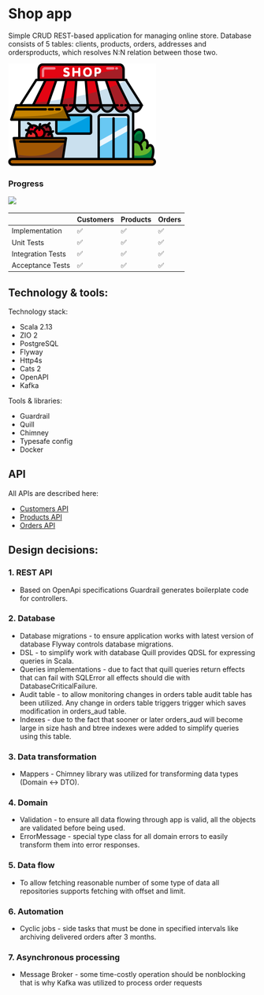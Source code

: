 # Shop app
Simple CRUD REST-based application for managing online store. Database consists of 5 tables: clients, products, orders, addresses and ordersproducts, which resolves N:N relation between those two.

![image info](./icon.png)


### Progress
![](https://geps.dev/progress/100?dangerColor=800000&warningColor=ff9900&successColor=006600)

|                   | Customers | Products | Orders |
|-------------------|-----------|----------|--------|
| Implementation    | ✅         | ✅        | ✅      |
| Unit Tests        | ✅         | ✅        | ✅      |
| Integration Tests | ✅         | ✅        | ✅      |
| Acceptance Tests  | ✅         | ✅        | ✅      |

## Technology & tools:
Technology stack:
* Scala 2.13
* ZIO 2
* PostgreSQL
* Flyway
* Http4s
* Cats 2
* OpenAPI
* Kafka

Tools & libraries:
* Guardrail
* Quill
* Chimney
* Typesafe config
* Docker

## API
All APIs are described here:
* [Customers API](./api/customerApi.yaml)
* [Products API](./api/productApi.yaml)
* [Orders API]()

## Design decisions:
### 1. REST API
* Based on OpenApi specifications Guardrail generates boilerplate code for controllers.

### 2. Database
* Database migrations - to ensure application works with latest version of database Flyway controls database migrations.
* DSL - to simplify work with database Quill provides QDSL for expressing queries in Scala.
* Queries implementations - due to fact that quill queries return effects that can fail with SQLError all effects should die with DatabaseCriticalFailure.
* Audit table - to allow monitoring changes in orders table audit table has been utilized. Any change in orders table triggers trigger which saves modification in orders_aud table.
* Indexes - due to the fact that sooner or later orders_aud will become large in size hash and btree indexes were added to simplify queries using this table.

### 3. Data transformation
* Mappers - Chimney library was utilized for transforming data types (Domain <-> DTO).

### 4. Domain
* Validation - to ensure all data flowing through app is valid, all the objects are validated before being used. 
* ErrorMessage - special type class for all domain errors to easily transform them into error responses.

### 5. Data flow
* To allow fetching reasonable number of some type of data all repositories supports fetching with offset and limit.

### 6. Automation
* Cyclic jobs - side tasks that must be done in specified intervals like archiving delivered orders after 3 months.

### 7. Asynchronous processing
* Message Broker - some time-costly operation should be nonblocking that is why Kafka was utilized to process order requests